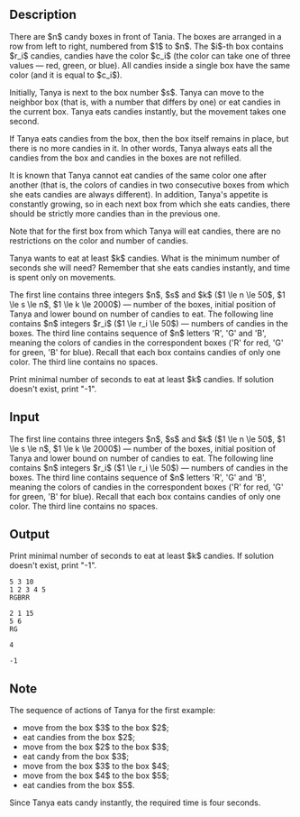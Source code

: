 ## Description

<div><p>There are $n$ candy boxes in front of Tania. The boxes are arranged in a row from left to right, numbered from $1$ to $n$. The $i$-th box contains $r_i$ candies, candies have the color $c_i$ (the color can take one of three values ​​— red, green, or blue). All candies inside a single box have the same color (and it is equal to $c_i$).</p><p>Initially, Tanya is next to the box number $s$. Tanya can move to the neighbor box (that is, with a number that differs by one) or eat candies in the current box. Tanya eats candies instantly, but the movement takes one second.</p><p>If Tanya eats candies from the box, then the box itself remains in place, but there is no more candies in it. In other words, Tanya always eats all the candies from the box and candies in the boxes are not refilled.</p><p>It is known that Tanya cannot eat candies of the same color one after another (that is, the colors of candies in two consecutive boxes from which she eats candies are always different). In addition, Tanya's appetite is constantly growing, so in each next box from which she eats candies, there should be strictly more candies than in the previous one.</p><p>Note that for the first box from which Tanya will eat candies, there are no restrictions on the color and number of candies.</p><p>Tanya wants to eat at least $k$ candies. What is the minimum number of seconds she will need? Remember that she eats candies instantly, and time is spent only on movements.</p></div><div class="input-specification"><p>The first line contains three integers $n$, $s$ and $k$ ($1 \le n \le 50$, $1 \le s \le n$, $1 \le k \le 2000$) — number of the boxes, initial position of Tanya and lower bound on number of candies to eat. The following line contains $n$ integers $r_i$ ($1 \le r_i \le 50$) — numbers of candies in the boxes. The third line contains sequence of $n$ letters 'R', 'G' and 'B', meaning the colors of candies in the correspondent boxes ('R' for red, 'G' for green, 'B' for blue). Recall that each box contains candies of only one color. The third line contains no spaces.</p></div><div class="output-specification"><p>Print minimal number of seconds to eat at least $k$ candies. If solution doesn't exist, print "-1".</p></div>

## Input

<p>The first line contains three integers $n$, $s$ and $k$ ($1 \le n \le 50$, $1 \le s \le n$, $1 \le k \le 2000$) — number of the boxes, initial position of Tanya and lower bound on number of candies to eat. The following line contains $n$ integers $r_i$ ($1 \le r_i \le 50$) — numbers of candies in the boxes. The third line contains sequence of $n$ letters 'R', 'G' and 'B', meaning the colors of candies in the correspondent boxes ('R' for red, 'G' for green, 'B' for blue). Recall that each box contains candies of only one color. The third line contains no spaces.</p>

## Output

<p>Print minimal number of seconds to eat at least $k$ candies. If solution doesn't exist, print "-1".</p>





```input1
5 3 10
1 2 3 4 5
RGBRR

```




```input2
2 1 15
5 6
RG

```




```output1
4

```




```output2
-1

```



## Note

<p>The sequence of actions of Tanya for the first example:</p><ul> <li> move from the box $3$ to the box $2$; </li><li> eat candies from the box $2$; </li><li> move from the box $2$ to the box $3$; </li><li> eat candy from the box $3$; </li><li> move from the box $3$ to the box $4$; </li><li> move from the box $4$ to the box $5$; </li><li> eat candies from the box $5$. </li></ul><p>Since Tanya eats candy instantly, the required time is four seconds.</p>

